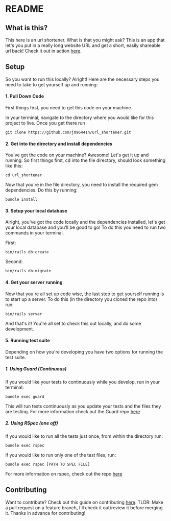 # README

## What is this?

This here is an url shortener. What is that you might ask? This is an app that let's you put in a really long website URL and get a short, easily shareable url back! Check it out in action [here](https://trohs.herokuapp.com/).

## Setup

So you want to run this locally? Alright! Here are the necessary steps you need to take to get yourself up and running:

#### 1. Pull Down Code

First things first, you need to get this code on your machine. 

In your terminal, navigate to the directory where you would like for this project to live. Once you get there run

```
git clone https://github.com/jm96441n/url_shortener.git
```

#### 2. Get into the directory and install dependencies

You've got the code on your machine? Awesome! Let's get it up and running. So first things first, cd into the file directory, should look something like this:
```
cd url_shortener
```

Now that you're in the file directory, you need to install the required gem dependencies. Do this by running:
```
bundle install
```

#### 3. Setup your local database

Alright, you've got the code locally and the dependencies installed, let's get your local database and you'll be good to go! To do this you need to run two commands in your terminal. 

First:
```
bin/rails db:create
```
Second:
```
bin/rails db:migrate
```

#### 4. Get your server running

Now that you're all set up code wise, the last step to get yourself running is to start up a server. To do this (in the directory you cloned the repo into) run:
 ```
 bin/rails server
 ```
 
 And that's it! You're all set to check this out locally, and do some development.
 
 #### 5. Running test suite
 
 Depending on how you're developing you have two options for running the test suite. 
 
 ##### 1. Using Guard (Continuous)
 
 If you would like your tests to continuously while you develop, run in your terminal:
 ```
 bundle exec guard
 ```
 This will run tests continuously as you update your tests and the files they are testing. For more information check out the Guard repo [here](https://github.com/guard/guard)
 
 ##### 2. Using RSpec (one off)
 
 If you would like to run all the tests just once, from within the directory run:
 ```
 bundle exec rspec
 ```
 
 If you would like to run only one of the test files, run:
 ```
 bundle exec rspec [PATH TO SPEC FILE]
 ```
 For more information on rspec, check out the repo [here](https://github.com/rspec/rspec-rails)
 
 
 ## Contributing
 
 Want to contribute? Check out this guide on contributing [here](https://trohs.herokuapp.com/). TLDR: Make a pull request on a feature branch, I'll check it out/review it before merging it. Thanks in advance for contributing!
